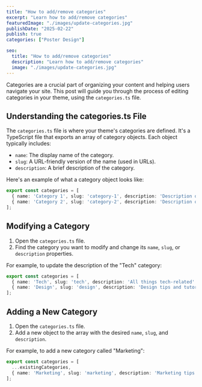```yaml
---
title: "How to add/remove categories"
excerpt: "Learn how to add/remove categories"
featuredImage: "./images/update-categories.jpg"
publishDate: "2025-02-22"
publish: true
categories: ["Poster Design"]

seo:
  title: "How to add/remove categories"
  description: "Learn how to add/remove categories"
  image: "./images/update-categories.jpg"
---
```


Categories are a crucial part of organizing your content and helping users navigate your site. This post will guide you through the process of editing categories in your theme, using the `categories.ts` file.

## Understanding the categories.ts File

The `categories.ts` file is where your theme's categories are defined. It's a TypeScript file that exports an array of category objects. Each object typically includes:

- `name`: The display name of the category.
- `slug`: A URL-friendly version of the name (used in URLs).
- `description`: A brief description of the category.

Here's an example of what a category object looks like:

```typescript
export const categories = [
  { name: 'Category 1', slug: 'category-1', description: 'Description of Category 1' },
  { name: 'Category 2', slug: 'category-2', description: 'Description of Category 2' },
];
```

## Modifying a Category

1. Open the `categories.ts` file.
2. Find the category you want to modify and change its `name`, `slug`, or `description` properties.

For example, to update the description of the "Tech" category:

```typescript
export const categories = [
  { name: 'Tech', slug: 'tech', description: 'All things tech-related' },
  { name: 'Design', slug: 'design', description: 'Design tips and tutorials' },
];
```

## Adding a New Category

1. Open the `categories.ts` file.
2. Add a new object to the array with the desired `name`, `slug`, and `description`.

For example, to add a new category called "Marketing":

```typescript
export const categories = [
  ...existingCategories,
  { name: 'Marketing', slug: 'marketing', description: 'Marketing tips and tutorials' },
];
```